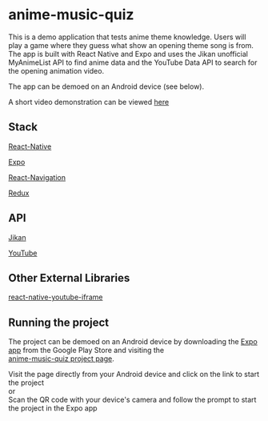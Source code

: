 # anime-music-quiz
This is a demo application that tests anime theme knowledge. Users will play a game where they guess what show an opening theme song is from. 
The app is built with React Native and Expo and uses the Jikan unofficial MyAnimeList API to find anime data and the YouTube Data API to search for the opening animation video.  
  
The app can be demoed on an Android device (see below).  
  
A short video demonstration can be viewed [here](https://youtu.be/EQAevoq7r3c)


## Stack
[React-Native](https://github.com/facebook/react-native)

[Expo](https://github.com/expo/expo)

[React-Navigation](https://reactnavigation.org/)

[Redux](https://redux.js.org/)


## API
[Jikan](https://jikan.moe/)

[YouTube](https://developers.google.com/youtube/v3)


## Other External Libraries
[react-native-youtube-iframe](https://github.com/LonelyCpp/react-native-youtube-iframe)


## Running the project
The project can be demoed on an Android device by downloading the [Expo app](https://play.google.com/store/apps/details?id=host.exp.exponent&hl=en_US&gl=US) from the Google Play Store and visiting the  
[anime-music-quiz project page](https://expo.io/@etang1996/anime-music-quiz).

Visit the page directly from your Android device and click on the link to start the project  
or  
Scan the QR code with your device's camera and follow the prompt to start the project in the Expo app
